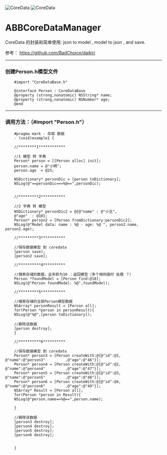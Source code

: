 ![CoreData](https://img.shields.io/badge/build-passing-green.svg)
![CoreData](https://img.shields.io/badge/LICENSE-MIT-brightgreen.svg)


# ABBCoreDataManager
CoreData 的封装和简单使用: json to model  , model to json , and save.

参考：
https://github.com/BadChoice/daikiri

*****************
### 创建Person.h模型文件

        #import "CoreDataBase.h"

        @interface Person : CoreDataBase
        @property (strong,nonatomic) NSString* name;
        @property (strong,nonatomic) NSNumber* age;
        @end

*****************
### 调用方法：（#import "Person.h"）

        #pragma mark - 存取 数据
        - (void)example1 {

        //********1************

        //1 模型 转 字典
        Person* person = [[Person alloc] init];
        person.name = @"小明";
        person.age  = @25;

        NSDictionary* personDic = [person toDictionary];
        NSLog(@"==personDic===%@==",personDic);


        //*********2***********

        //2 字典 转 模型
        NSDictionary* personDic2 = @{@"name" : @"小王",
        @"age"  : @10};
        Person* person2 = [Person fromDictionary:personDic2];
        NSLog(@"Model data: name : %@ - age: %@ ", person2.name, person2.age);

        //*********3***********

        //保存数据模型 到 coredata
        [person save];
        [person2 save];

        //**********4**********

        //搜索存储的数据，且年龄为10 ：返回模型（多个相同值时 处理 ？）
        Person *foundModel = [Person find:@10];
        NSLog(@"Person foundModel: %@",foundModel);

        //*********5***********

        //搜索存储的全部Person模型数据
        NSArray* personResult = [Person all];
        for(Person *person in personResult){
        NSLog(@"%@",[person toDictionary]);

        //删除该数据
        [person destroy];
        }

        //**********6**********

        //保存数据模型 到 coredata
        Person* person3 = [Person createWith:@{@"id":@1, @"name":@"person3"         ,@"age":@"46"}];
        Person* person4 = [Person createWith:@{@"id":@2, @"name":@"person4"         ,@"age":@"47"}];
        Person* person5 = [Person createWith:@{@"id":@3, @"name":@"person5"         ,@"age":@"48"}];
        Person* person6 = [Person createWith:@{@"id":@4, @"name":@"person6"         ,@"age":@"49"}];
        NSArray* Result = [Person all];
        for(Person *person in Result){
        NSLog(@"person.name==%@==",person.name);

        }

        //删除该数据
        [person3 destroy];
        [person4 destroy];
        [person5 destroy];
        [person6 destroy];


        }
